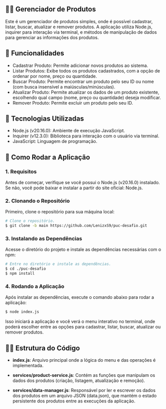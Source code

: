 ## 🥤🛒 Gerenciador de Produtos
Este é um gerenciador de produtos simples, onde é possível cadastrar, listar, buscar, atualizar e remover produtos. A aplicação utiliza Node.js, inquirer para interação via terminal, e métodos de manipulação de dados para gerenciar as informações dos produtos.

## 📱 Funcionalidades
* Cadastrar Produto: Permite adicionar novos produtos ao sistema.
* Listar Produtos: Exibe todos os produtos cadastrados, com a opção de ordenar por nome, preço ou quantidade.
* Buscar Produto: Permite encontrar um produto pelo seu ID ou nome (com busca insensível a maiúsculas/minúsculas).
* Atualizar Produto: Permite atualizar os dados de um produto existente, escolhendo qual campo (nome, preço ou quantidade) deseja modificar.
* Remover Produto: Permite excluir um produto pelo seu ID.


## 🧰 Tecnologias Utilizadas
* Node.js (v20.16.0): Ambiente de execução JavaScript.
* Inquirer (v12.3.0): Biblioteca para interação com o usuário via terminal.
* JavaScript: Linguagem de programação.

## 🧩 Como Rodar a Aplicação

### 1. Requisitos
Antes de começar, verifique se você possui o Node.js (v20.16.0) instalado. Se não, você pode baixar e instalar a partir do site oficial: Node.js.

### 2. Clonando o Repositório
Primeiro, clone o repositório para sua máquina local:

``` bash
# Clone o repositório.
$ git clone -b main https://github.com/LenizxS9/puc-desafio.git
```

### 3. Instalando as Dependências
Acesse o diretório do projeto e instale as dependências necessárias com o npm:

``` bash
# Entre no diretório e instale as dependências.
$ cd ./puc-desafio
$ npm install

```

### 4. Rodando a Aplicação
Após instalar as dependências, execute o comando abaixo para rodar a aplicação:

``` bash
$ node index.js
```

Isso iniciará a aplicação e você verá o menu interativo no terminal, onde poderá escolher entre as opções para cadastrar, listar, buscar, atualizar ou remover produtos.

## 👩‍💻 Estrutura do Código
* **index.js**: Arquivo principal onde a lógica do menu e das operações é implementada.

* **services/product-service.js**: Contém as funções que manipulam os dados dos produtos (criação, listagem, atualização e remoção).

* **services/data-manager.js**: Responsável por ler e escrever os dados dos produtos em um arquivo JSON (data.json), que mantém o estado persistente dos produtos entre as execuções da aplicação.
